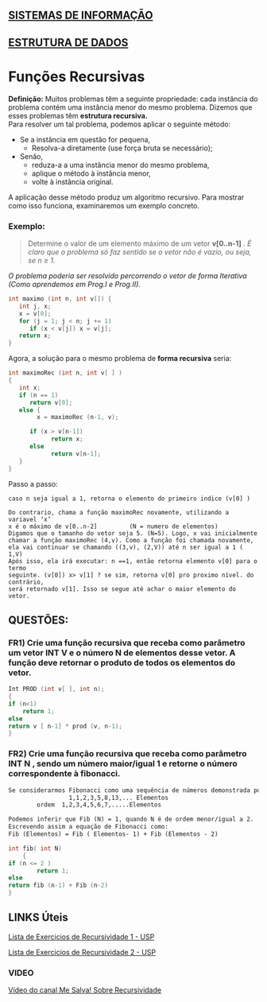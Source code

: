 ## [SISTEMAS DE INFORMAÇÃO](https://boechat.github.io/estudo-si)
## [ESTRUTURA DE DADOS](https://boechat.github.io/estudo-si/estudo-estrutura)

# Funções Recursivas

**Definição:**  Muitos problemas têm a seguinte propriedade: cada instância do problema contém uma instância menor do mesmo problema. Dizemos que esses problemas têm **estrutura recursiva.**  
Para resolver um tal problema, podemos aplicar o seguinte método:

- Se a instância em questão for pequena, 
  - Resolva-a diretamente (use força bruta se necessário);
- Senão,
  - reduza-a a uma instância menor do mesmo problema,
  - aplique o método à instância menor,
  - volte à instância original.

A aplicação desse método produz um algoritmo recursivo. Para mostrar como isso funciona, examinaremos um exemplo concreto.

### Exemplo:
> Determine o valor de um elemento máximo de um vetor  **v[0..n-1]** . 
*É claro que o problema só faz sentido se o vetor não é vazio, ou seja, se n ≥ 1.*

*O problema poderia ser resolvido percorrendo o vetor de forma Iterativa (Como aprendemos em Prog.I e Prog.II).*

```c
int maximo (int n, int v[]) { 				
   int j, x;
   x = v[0];
   for (j = 1; j < n; j += 1)
      if (x < v[j]) x = v[j];
   return x;
}
```
Agora, a solução para o mesmo problema de **forma recursiva** seria:

```c
int maximoRec (int n, int v[ ] )
{  
   int x;
   if (n == 1)			    
      return v[0];
   else {				      
      	x = maximoRec (n-1, v);                  

      if (x > v[n-1])                                     
         	return x;			     
      else                                              
         	return v[n-1];                           
   }				
}  
```
Passo a passo:
```
caso n seja igual a 1, retorna o elemento do primeiro indice (v[0] ) 

Do contrario, chama a função maximoRec novamente, utilizando a variavel ‘x’ 
x é o máximo de v[0..n-2]         (N = numero de elementos)
Digamos que o tamanho do vetor seja 5. (N=5). Logo, x vai inicialmente
chamar a função maximoRec (4,v). Como a função foi chamada novamente,
ela vai continuar se chamando ((3,v), (2,V)) até n ser igual a 1 ( 1,V)
Após isso, ela irá executar: n ==1, então retorna elemento v[0] para o termo
seguinte. (v[0]) x> v[1] ? se sim, retorna v[0] pro proximo nível. do contrário,
será retornado v[1]. Isso se segue até achar o maior elemento do vetor.
```

## QUESTÕES:
### FR1) Crie uma função recursiva que receba como parâmetro um vetor INT V e o número N de elementos desse vetor. A função deve retornar o produto de todos os elementos do vetor.

```c
Int PROD (int v[ ], int n);
{
if (n<1)
	return 1;
else
return v [ n-1] * prod (v, n-1);
}
```

### FR2) Crie uma função recursiva que receba como parâmetro INT N , sendo um número maior/igual 1 e retorne o número correspondente à fibonacci.

```markdown
Se considerarmos Fibonacci como uma sequência de números demonstrada por
	             1,1,2,3,5,8,13,... Elementos
        ordem  1,2,3,4,5,6,7,.....Elementos

Podemos inferir que Fib (N) = 1, quando N é de ordem menor/igual a 2.
Escrevendo assim a equação de Fibonacci como:
Fib (Elementos) = Fib ( Elementos- 1) + Fib (Elementos - 2)
```
```c
int fib( int N)
	{ 
if (n <= 2 )
		return 1; 
else
return fib (n-1) + Fib (n-2)
}
```

## LINKS Úteis

[Lista de Exercicios de Recursividade 1 - USP](http://www.ime.usp.br/~pf/algoritmos/aulas/recu.html)

[Lista de Exercicios de Recursividade 2 - USP](http://wiki.icmc.usp.br/images/d/d0/Icc2_lista2.pdf)
### VIDEO
[Vídeo do canal Me Salva! Sobre Recursividade](https://www.youtube.com/watch?v=kS_VJYWeqIQ)
